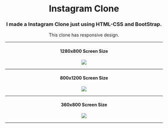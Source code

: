<h1 align="center">Instagram Clone</h1>
<h3 align="center">I made a Instagram Clone just using HTML-CSS and BootStrap.</h3>
<p align="center">This clone has responsive design.</p>

---

<h4 align="center">1280x800 Screen Size</h4>

<p align="center">
  <img src="https://raw.githubusercontent.com/thenesern/Instagram-Clone/master/images/1280x800/1.png" />
</p>
           
---
           
<h4 align="center">800x1200 Screen Size</h4>

<p align="center">
  <img src="https://raw.githubusercontent.com/thenesern/Instagram-Clone/master/images/800x1200/1.png" />
</p>

---

<h4 align="center">360x800 Screen Size</h4>

<p align="center">
  <img src="https://raw.githubusercontent.com/thenesern/Instagram-Clone/master/images/360x800/1.png" />
</p>
           
----
